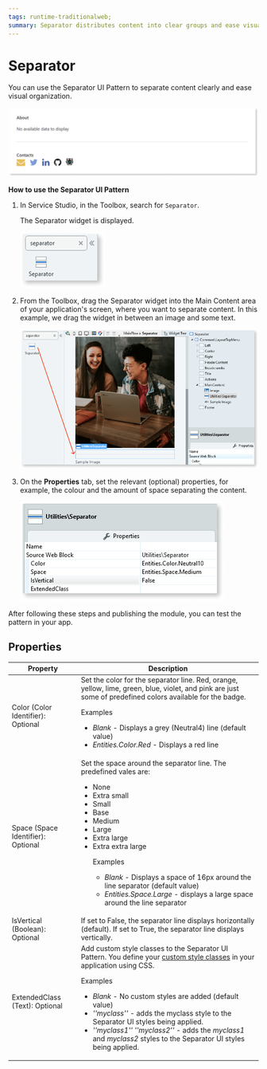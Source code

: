 ```yaml
---
tags: runtime-traditionalweb; 
summary: Separator distributes content into clear groups and ease visual organization.
---
```


# Separator

You can use the Separator UI Pattern to separate content clearly and ease visual organization.

  ![](<images/separator-image-1.png>)

**How to use the Separator UI Pattern**

1. In Service Studio, in the Toolbox, search for `Separator`. 

    The Separator widget is displayed.

    ![](<images/separator-image-5.png>)

1. From the Toolbox, drag the Separator widget into the Main Content area of your application's screen, where you want to separate content. In this example, we drag the widget in between an image and some text.

    ![](<images/separator-image-7.png>)

1. On the **Properties** tab, set the relevant (optional) properties, for example, the colour and the amount of space separating the content.


    ![](<images/separator-image-8.png>)

After following these steps and publishing the module, you can test the pattern in your app.

## Properties

| **Property** |  **Description** | 
|---|---|
| Color (Color Identifier): Optional  | Set the color for the separator line. Red, orange, yellow, lime, green, blue, violet, and pink are just some of predefined colors available for the badge. <p>Examples <ul><li>_Blank_ - Displays a grey (Neutral4) line (default value)</li><li>_Entities.Color.Red_ - Displays a red line</li></ul></p> |
| Space (Space Identifier): Optional |Set the space around the separator line. The predefined vales are: <p> <ul><li>None</li><li>Extra small</li><li>Small</li><li>Base</li><li>Medium</li><li>Large</li><li>Extra large</li><li>Extra extra large</li><p>Examples <ul><li>_Blank_ - Displays a space of 16px around the line separator (default value)</li><li>_Entities.Space.Large_ - displays a large space around the line separator</li></ul></p> | 
| IsVertical (Boolean): Optional |If set to False, the separator line displays horizontally (default). If set to True, the separator line displays vertically. |
| ExtendedClass (Text): Optional | Add custom style classes to the Separator UI Pattern. You define your [custom style classes](../../../../../develop/ui/look-feel/css.md) in your application using CSS. <p>Examples <ul><li>_Blank_ - No custom styles are added (default value)</li><li>_''myclass''_ - adds the myclass style to the Separator UI styles being applied.<li>_''myclass1'' ''myclass2''_ - adds the _myclass1_ and _myclass2_ styles to the Separator UI styles being applied.</li></ul></p>|


<!---  Added to yml file

## See also
* OutSystems UI Live Style Guide: [Separator](https://outsystemsui.outsystems.com/WebStyleGuidePreview/Separator.aspx)
* OutSystems UI Pattern Page: [Separator](https://outsystemsui.outsystems.com/OutSystemsUIWebsite/PatternDetail?PatternId=66)